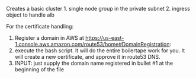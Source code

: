 Creates a basic cluster
    1. single node group in the private subnet
    2. ingress object to handle alb

For the certificate handling:
1. Register a domain in AWS at https://us-east-1.console.aws.amazon.com/route53/home#DomainRegistration:
2. execute the bash script. It will do the entire boilertape work for you. It will create a new certificate, and approve it in route53 DNS.
3. INPUT: just supply the domain name registered in bullet #1 at the beginning of the file
